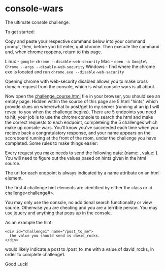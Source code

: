 console-wars
============

The ultimate console challenge.

To get started:

  Copy and paste your respective command below into your command prompt, then, before you hit enter, quit chrome. Then execute the command and, when chrome reopens, return to this page.
  
  Linux - `google-chrome --disable-web-security`
  Mac - `open -a Google\ Chrome --args --disable-web-security`
  Windows - find where the chrome exe is located and run `chrome.exe --disable-web-security`

Opening chrome with web-security disabled allows you to make cross domain request from the console, which is what console wars is all about.

Now open the [challenge_course.html](http://olinjs.github.com/console-wars/challenge_course_tricky.html) file in your browser, you should see an empty page. Hidden within the source of this page are 5 html "hints" which provide clues on where/what to post/get to my server (running at an ip I will reveal to you when the challenge begins). There are 5 endpoints you need to hit, your job is to use the chrome console to search the html and make the correct requests to each endpoint, completeing the 5 challenges which make up console-wars. You'll know you've succeeded each time when you recieve back a congratulatory response, and your name appears on the scoreboard running at the front of the room, under the challenge you have completed. Some rules to make things easier:

Every request you make needs to send the following data: {name: <your name>, value: <some value that you need to figure out>}. You will need to figure out the values based on hints given in the html source.

The url for each endpoint is always indicated by a name attribute on an html element.

The first 4 challenge hint elements are identified by either the class or id challenge<challenge#>. 

You may only use the console, no additional search functionality or view source. Otherwise you are cheating and you are a terrible person. You may use jquery and anything that pops up in the console.

As an example the hint:

```
<div id="challenge1" name="/post_to_me">
  the value you should send is david_rocks.
</div>
```

would likely indicate a post to /post_to_me with a value of david_rocks, in order to complete challenge1.

Good Luck!
